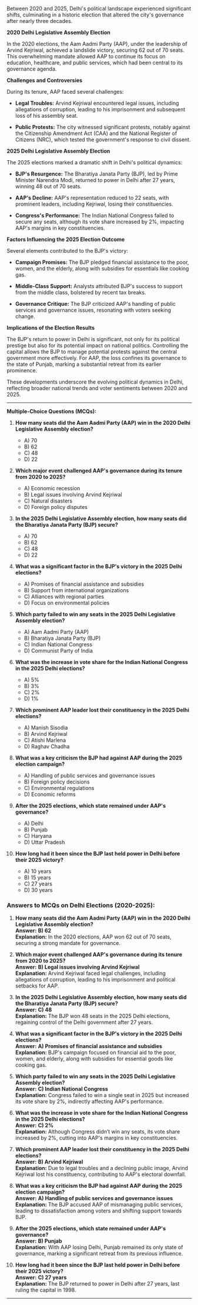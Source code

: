Between 2020 and 2025, Delhi's political landscape experienced significant shifts, culminating in a historic election that altered the city's governance after nearly three decades.

**2020 Delhi Legislative Assembly Election**

In the 2020 elections, the Aam Aadmi Party (AAP), under the leadership of Arvind Kejriwal, achieved a landslide victory, securing 62 out of 70 seats. This overwhelming mandate allowed AAP to continue its focus on education, healthcare, and public services, which had been central to its governance agenda.

**Challenges and Controversies**

During its tenure, AAP faced several challenges:

- **Legal Troubles:** Arvind Kejriwal encountered legal issues, including allegations of corruption, leading to his imprisonment and subsequent loss of his assembly seat.

- **Public Protests:** The city witnessed significant protests, notably against the Citizenship Amendment Act (CAA) and the National Register of Citizens (NRC), which tested the government's response to civil dissent.

**2025 Delhi Legislative Assembly Election**

The 2025 elections marked a dramatic shift in Delhi's political dynamics:

- **BJP's Resurgence:** The Bharatiya Janata Party (BJP), led by Prime Minister Narendra Modi, returned to power in Delhi after 27 years, winning 48 out of 70 seats. 

- **AAP's Decline:** AAP's representation reduced to 22 seats, with prominent leaders, including Kejriwal, losing their constituencies.

- **Congress's Performance:** The Indian National Congress failed to secure any seats, although its vote share increased by 2%, impacting AAP's margins in key constituencies.

**Factors Influencing the 2025 Election Outcome**

Several elements contributed to the BJP's victory:

- **Campaign Promises:** The BJP pledged financial assistance to the poor, women, and the elderly, along with subsidies for essentials like cooking gas. 

- **Middle-Class Support:** Analysts attributed BJP's success to support from the middle class, bolstered by recent tax breaks.

- **Governance Critique:** The BJP criticized AAP's handling of public services and governance issues, resonating with voters seeking change.

**Implications of the Election Results**

The BJP's return to power in Delhi is significant, not only for its political prestige but also for its potential impact on national politics. Controlling the capital allows the BJP to manage potential protests against the central government more effectively. For AAP, the loss confines its governance to the state of Punjab, marking a substantial retreat from its earlier prominence.

These developments underscore the evolving political dynamics in Delhi, reflecting broader national trends and voter sentiments between 2020 and 2025.

---

**Multiple-Choice Questions (MCQs):**

1. **How many seats did the Aam Aadmi Party (AAP) win in the 2020 Delhi Legislative Assembly election?**
   - A) 70
   - B) 62
   - C) 48
   - D) 22

2. **Which major event challenged AAP's governance during its tenure from 2020 to 2025?**
   - A) Economic recession
   - B) Legal issues involving Arvind Kejriwal
   - C) Natural disasters
   - D) Foreign policy disputes

3. **In the 2025 Delhi Legislative Assembly election, how many seats did the Bharatiya Janata Party (BJP) secure?**
   - A) 70
   - B) 62
   - C) 48
   - D) 22

4. **What was a significant factor in the BJP's victory in the 2025 Delhi elections?**
   - A) Promises of financial assistance and subsidies
   - B) Support from international organizations
   - C) Alliances with regional parties
   - D) Focus on environmental policies

5. **Which party failed to win any seats in the 2025 Delhi Legislative Assembly election?**
   - A) Aam Aadmi Party (AAP)
   - B) Bharatiya Janata Party (BJP)
   - C) Indian National Congress
   - D) Communist Party of India

6. **What was the increase in vote share for the Indian National Congress in the 2025 Delhi elections?**
   - A) 5%
   - B) 3%
   - C) 2%
   - D) 1%

7. **Which prominent AAP leader lost their constituency in the 2025 Delhi elections?**
   - A) Manish Sisodia
   - B) Arvind Kejriwal
   - C) Atishi Marlena
   - D) Raghav Chadha

8. **What was a key criticism the BJP had against AAP during the 2025 election campaign?**
   - A) Handling of public services and governance issues
   - B) Foreign policy decisions
   - C) Environmental regulations
   - D) Economic reforms

9. **After the 2025 elections, which state remained under AAP's governance?**
   - A) Delhi
   - B) Punjab
   - C) Haryana
   - D) Uttar Pradesh

10. **How long had it been since the BJP last held power in Delhi before their 2025 victory?**
    - A) 10 years
    - B) 15 years
    - C) 27 years
    - D) 30 years


### **Answers to MCQs on Delhi Elections (2020-2025):**  

1. **How many seats did the Aam Aadmi Party (AAP) win in the 2020 Delhi Legislative Assembly election?**  
   **Answer:** **B) 62**  
   **Explanation:** In the 2020 elections, AAP won 62 out of 70 seats, securing a strong mandate for governance.  

2. **Which major event challenged AAP's governance during its tenure from 2020 to 2025?**  
   **Answer:** **B) Legal issues involving Arvind Kejriwal**  
   **Explanation:** Arvind Kejriwal faced legal challenges, including allegations of corruption, leading to his imprisonment and political setbacks for AAP.  

3. **In the 2025 Delhi Legislative Assembly election, how many seats did the Bharatiya Janata Party (BJP) secure?**  
   **Answer:** **C) 48**  
   **Explanation:** The BJP won 48 seats in the 2025 Delhi elections, regaining control of the Delhi government after 27 years.  

4. **What was a significant factor in the BJP's victory in the 2025 Delhi elections?**  
   **Answer:** **A) Promises of financial assistance and subsidies**  
   **Explanation:** BJP's campaign focused on financial aid to the poor, women, and elderly, along with subsidies for essential goods like cooking gas.  

5. **Which party failed to win any seats in the 2025 Delhi Legislative Assembly election?**  
   **Answer:** **C) Indian National Congress**  
   **Explanation:** Congress failed to win a single seat in 2025 but increased its vote share by 2%, indirectly affecting AAP's performance.  

6. **What was the increase in vote share for the Indian National Congress in the 2025 Delhi elections?**  
   **Answer:** **C) 2%**  
   **Explanation:** Although Congress didn’t win any seats, its vote share increased by 2%, cutting into AAP's margins in key constituencies.  

7. **Which prominent AAP leader lost their constituency in the 2025 Delhi elections?**  
   **Answer:** **B) Arvind Kejriwal**  
   **Explanation:** Due to legal troubles and a declining public image, Arvind Kejriwal lost his constituency, contributing to AAP's electoral downfall.  

8. **What was a key criticism the BJP had against AAP during the 2025 election campaign?**  
   **Answer:** **A) Handling of public services and governance issues**  
   **Explanation:** The BJP accused AAP of mismanaging public services, leading to dissatisfaction among voters and shifting support towards BJP.  

9. **After the 2025 elections, which state remained under AAP's governance?**  
   **Answer:** **B) Punjab**  
   **Explanation:** With AAP losing Delhi, Punjab remained its only state of governance, marking a significant retreat from its previous influence.  

10. **How long had it been since the BJP last held power in Delhi before their 2025 victory?**  
    **Answer:** **C) 27 years**  
    **Explanation:** The BJP returned to power in Delhi after 27 years, last ruling the capital in 1998.  

---


